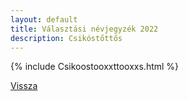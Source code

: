 ```yaml
---
layout: default
title: Választási névjegyzék 2022
description: Csikóstőttős
---
```


{% include Csikoostooxxttooxxs.html %}

[Vissza](./)